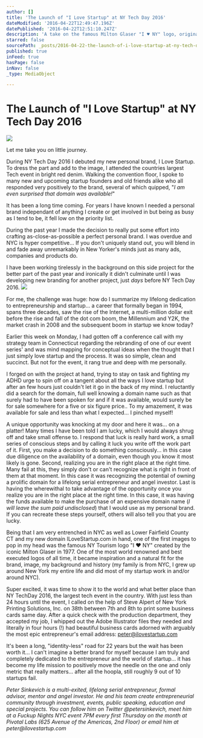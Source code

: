 ```yaml
---
author: []
title: 'The Launch of "I Love Startup" at NY Tech Day 2016'
dateModified: '2016-04-22T12:49:47.196Z'
datePublished: '2016-04-22T12:51:10.247Z'
description: 'A take on the famous Milton Glaser "I ♥️ NY" logo, originally conceived in the back of a taxi on the way to a meeting for the campaign to promote NY Tourism in 1977.'
starred: false
sourcePath: _posts/2016-04-22-the-launch-of-i-love-startup-at-ny-tech-day-2016.md
published: true
inFeed: true
hasPage: false
inNav: false
_type: MediaObject

---
```

# The Launch of "I Love Startup" at NY Tech Day 2016
![](https://the-grid-user-content.s3-us-west-2.amazonaws.com/a2ba6a10-3734-44b8-8a88-75b3e02c6484.jpg)

Let me take you on little journey.

During NY Tech Day 2016 I debuted my new personal brand, I Love Startup. To dress the part and add to the image, I attended the countries largest Tech event in bright red denim. Walking the convention floor, I spoke to many new and upcoming startup founders and old friends alike who all responded very positively to the brand, several of which quipped, "_I am even surprised that domain was available!_"

It has been a long time coming. For years I have known I needed a personal brand independant of anything I create or get involved in but being as busy as I tend to be, it fell low on the priority list.

During the past year I made the decision to really put some effort into crafting as-close-as-possible a perfect personal brand. I was overdue and NYC is hyper competitive... If you don't uniquely stand out, you will blend in and fade away unremarkably in New Yorker's minds just as many ads, companies and products do.

I have been working tirelessly in the background on this side project for the better part of the past year and ironically it didn't culminate until I was developing new branding for another project, just _days_ before NY Tech Day 2016\.
![](https://the-grid-user-content.s3-us-west-2.amazonaws.com/24aaae7d-47d6-4156-ada0-da43e945d357.jpg)

For me, the challenge was huge: how do I summarize my lifelong dedication to entrepreneurship and startup... a career that formally began in 1994, spans three decades, saw the rise of the Internet, a multi-million dollar exit before the rise and fall of the dot com boom, the Millennium and Y2K, the market crash in 2008 and the subsequent boom in startup we know today?

Earlier this week on Monday, I had gotten off a conference call with my strategy team in Connecticut regarding the rebranding of one of our event series' and was mind mapping for conceptual ideas when the thought that I just simply love startup and the process. It was so simple, clean and succinct. But not for the event, it rang true and deep with me personally.

I forged on with the project at hand, trying to stay on task and fighting my ADHD urge to spin off on a tangent about all the ways I love startup but after an few hours just couldn't let it go in the back of my mind. I reluctantly did a search for the domain, full well knowing a domain name such as that surely had to have been spoken for and if it was available, would surely be for sale somewhere for a five or six figure price.. To my amazement, it was available for sale and less than what I expected... I pinched myself!

A unique opportunity was knocking at my door and here it was... on a platter! Many times I have been told I am lucky, which I would always shrug off and take small offense to. I respond that luck is really hard work, a small series of conscious steps and by calling it luck you write off the work part of it. First, you make a decision to do something consciously... in this case due diligence on the availability of a domain, even though you know it most likely is gone. Second, realizing you are in the right place at the right time. Many fail at this, they simply don't or can't recognize what is right in front of them at that moment. In this case it was recognizing the potential of owning a prolific domain for a lifelong serial entrepreneur and angel investor. Last is having the wherewithal to take advantage of the opportunity once you realize you are in the right place at the right time. In this case, it was having the funds available to make the purchase of an expensive domain name (_I will leave the sum paid undisclosed_) that I would use as my personal brand. If you can recreate these steps yourself, others will also tell you that you are lucky.

Being that I am very entrenched in NYC as well as Lower Fairfield County CT and my new domain ILoveStartup.com in hand, one of the first images to pop in my head was the famous NY Tourism logo "I ♥️ NY" created by the iconic Milton Glaser in 1977\. One of the most world renowned and best executed logos of all time, it became inspiration and a natural fit for the brand, image, my background and history (my family is from NYC, I grew up around New York my entire life and did most of my startup work in and/or around NYC).

Super excited, it was time to show it to the world and what better place than NY TechDay 2016, the largest tech event in the country. With just less than 24 hours until the event, I called on the help of Steve Alpert of New York Printing Solutions, Inc. on 38th between 7th and 8th to print some business cards same day. After a quick check with the production department, they accepted my job, I whipped out the Adobe Illustrator files they needed and literally in four hours (!) had beautiful business cards adorned with arguably the most epic entrepreneur's email address: peter@ilovestartup.com

It's been a long, "identity-less" road for 22 years but the wait has been worth it... I can't imagine a better brand for myself because I am truly and completely dedicated to the entrepreneur and the world of startup... it has become my life mission to positively move the needle on the one and only metric that really matters... after all the hoopla, still roughly 9 out of 10 startups fail.

_Peter Sinkevich is a multi-exited, lifelong serial entrepreneur, formal advisor, mentor and angel investor. He and his team create entrepreneurial community through investment, events, public speaking, education and special projects. You can follow him on Twitter @petersinkevich, meet him at a Fuckup Nights NYC event 7PM every first Thursday on the month at Pivotal Labs (625 Avenue of the Americas, 2nd Floor) or email him at peter@ilovestartup.com_